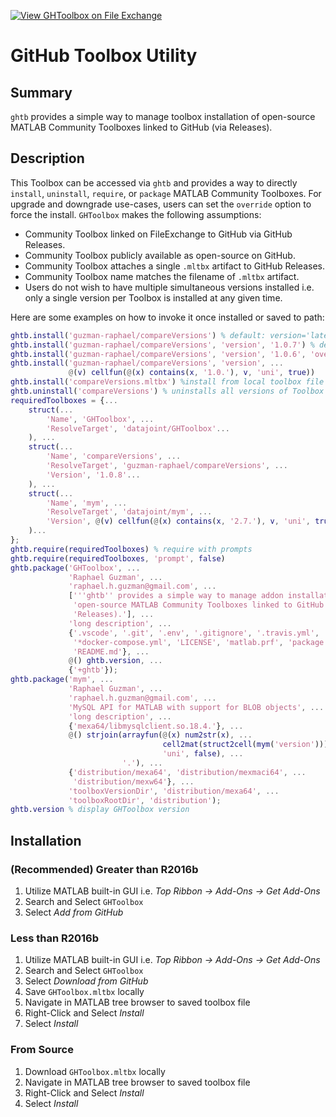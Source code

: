 [![View GHToolbox on File Exchange](https://www.mathworks.com/matlabcentral/images/matlab-file-exchange.svg)](https://www.mathworks.com/matlabcentral/fileexchange/80245-ghtoolbox)

# GitHub Toolbox Utility

## Summary

`ghtb` provides a simple way to manage toolbox installation of open-source MATLAB Community Toolboxes linked to GitHub (via Releases).

## Description

This Toolbox can be accessed via `ghtb` and provides a way to directly `install`, `uninstall`, `require`, or `package` MATLAB Community Toolboxes. For upgrade and downgrade use-cases, users can set the `override` option to force the install. `GHToolbox` makes the following assumptions:

- Community Toolbox linked on FileExchange to GitHub via GitHub Releases.
- Community Toolbox publicly available as open-source on GitHub.
- Community Toolbox attaches a single `.mltbx` artifact to GitHub Releases.
- Community Toolbox name matches the filename of `.mltbx` artifact.
- Users do not wish to have multiple simultaneous versions installed i.e. only a single version per Toolbox is installed at any given time.

Here are some examples on how to invoke it once installed or saved to path:

```matlab
ghtb.install('guzman-raphael/compareVersions') % default: version='latest' and override=false
ghtb.install('guzman-raphael/compareVersions', 'version', '1.0.7') % default: override=false
ghtb.install('guzman-raphael/compareVersions', 'version', '1.0.6', 'override', true)
ghtb.install('guzman-raphael/compareVersions', 'version', ...
             @(v) cellfun(@(x) contains(x, '1.0.'), v, 'uni', true))
ghtb.install('compareVersions.mltbx') %install from local toolbox file
ghtb.uninstall('compareVersions') % uninstalls all versions of Toolbox
requiredToolboxes = {...
    struct(...
        'Name', 'GHToolbox', ...
        'ResolveTarget', 'datajoint/GHToolbox'...
    ), ...
    struct(...
        'Name', 'compareVersions', ...
        'ResolveTarget', 'guzman-raphael/compareVersions', ...
        'Version', '1.0.8'...
    ), ...
    struct(...
        'Name', 'mym', ...
        'ResolveTarget', 'datajoint/mym', ...
        'Version', @(v) cellfun(@(x) contains(x, '2.7.'), v, 'uni', true)...
    )...
};
ghtb.require(requiredToolboxes) % require with prompts
ghtb.require(requiredToolboxes, 'prompt', false)
ghtb.package('GHToolbox', ...
             'Raphael Guzman', ...
             'raphael.h.guzman@gmail.com', ...
             ['''ghtb'' provides a simple way to manage addon installation of ' ...
              'open-source MATLAB Community Toolboxes linked to GitHub (via ' ...
              'Releases).'], ...
             'long description', ...
             {'.vscode', '.git', '.env', '.gitignore', '.travis.yml', 'tests', ...
              '*docker-compose.yml', 'LICENSE', 'matlab.prf', 'package.m', ...
              'README.md'}, ...
             @() ghtb.version, ...
             {'+ghtb'});
ghtb.package('mym', ...
             'Raphael Guzman', ...
             'raphael.h.guzman@gmail.com', ...
             'MySQL API for MATLAB with support for BLOB objects', ...
             'long description', ...
             {'mexa64/libmysqlclient.so.18.4.'}, ...
             @() strjoin(arrayfun(@(x) num2str(x), ...
                                  cell2mat(struct2cell(mym('version'))), ...
                                  'uni', false), ...
                         '.'), ...
             {'distribution/mexa64', 'distribution/mexmaci64', ...
              'distribution/mexw64'}, ...
             'toolboxVersionDir', 'distribution/mexa64', ...
             'toolboxRootDir', 'distribution');
ghtb.version % display GHToolbox version
```

## Installation

### (Recommended) Greater than R2016b

1. Utilize MATLAB built-in GUI i.e. *Top Ribbon -> Add-Ons -> Get Add-Ons*
2. Search and Select `GHToolbox`
3. Select *Add from GitHub*

### Less than R2016b

1. Utilize MATLAB built-in GUI i.e. *Top Ribbon -> Add-Ons -> Get Add-Ons*
2. Search and Select `GHToolbox`
3. Select *Download from GitHub*
4. Save `GHToolbox.mltbx` locally
5. Navigate in MATLAB tree browser to saved toolbox file
6. Right-Click and Select *Install*
7. Select *Install*

### From Source

1. Download `GHToolbox.mltbx` locally
2. Navigate in MATLAB tree browser to saved toolbox file
3. Right-Click and Select *Install*
4. Select *Install*